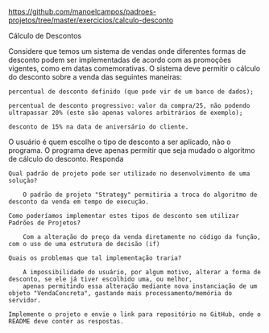 https://github.com/manoelcampos/padroes-projetos/tree/master/exercicios/calculo-desconto

Cálculo de Descontos

Considere que temos um sistema de vendas onde diferentes formas de desconto podem ser implementadas de acordo com as promoções vigentes, como em datas comemorativas. O sistema deve permitir o cálculo do desconto sobre a venda das seguintes maneiras:

    percentual de desconto definido (que pode vir de um banco de dados);

    percentual de desconto progressivo: valor da compra/25, não podendo ultrapassar 20% (este são apenas valores arbitrários de exemplo);

    desconto de 15% na data de aniversário do cliente.

O usuário é quem escolhe o tipo de desconto a ser aplicado, não o programa. O programa deve apenas permitir que seja mudado o algoritmo de cálculo do desconto.
Responda
    
    Qual padrão de projeto pode ser utilizado no desenvolvimento de uma solução?

        O padrão de projeto "Strategy" permitiria a troca do algoritmo de desconto da venda em tempo de execução.

    Como poderíamos implementar estes tipos de desconto sem utilizar Padrões de Projetos?

        Com a alteração do preço da venda diretamente no código da função, com o uso de uma estrutura de decisão (if)

    Quais os problemas que tal implementação traria?
        
        A impossibilidade do usuário, por algum motivo, alterar a forma de desconto, se ele já tiver escolhido uma, ou melhor, 
        apenas permitindo essa alteração mediante nova instanciação de um objeto "VendaConcreta", gastando mais processamento/memória do servidor.

    Implemente o projeto e envie o link para repositório no GitHub, onde o README deve conter as respostas.

